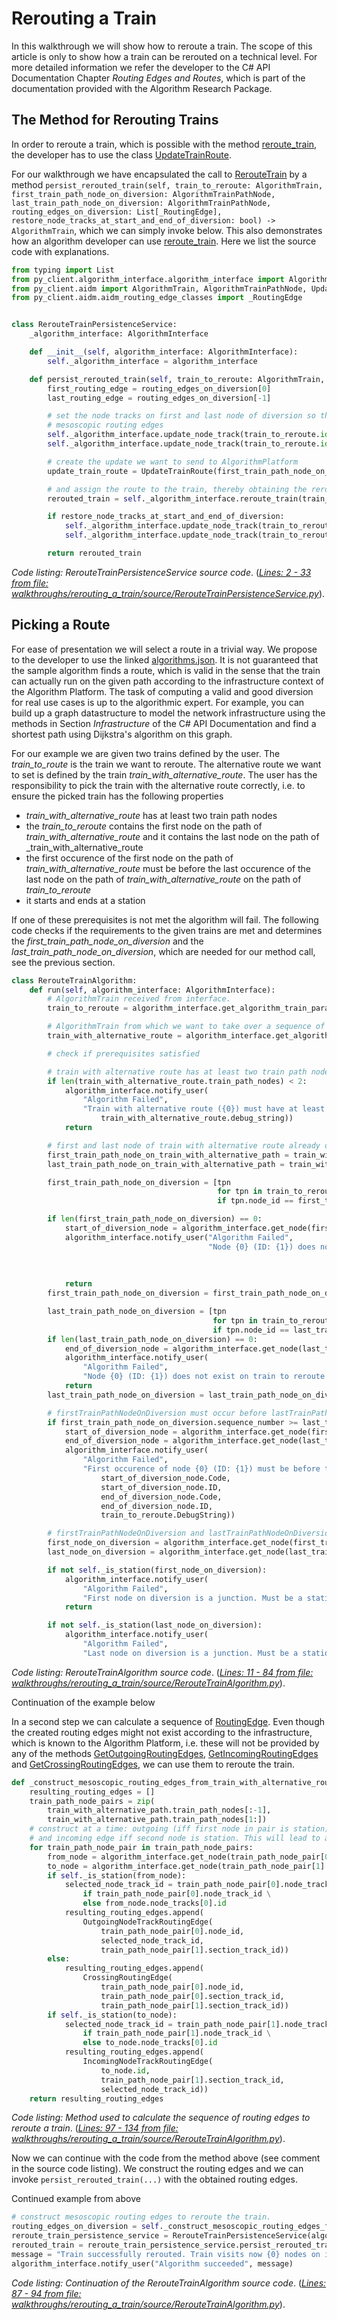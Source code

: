 
# Rerouting a Train

In this walkthrough we will show how to reroute a train. The scope of this article is only to show how a train can be rerouted on a technical level.
For more detailed information we refer the developer to the C# API Documentation Chapter _Routing Edges and Routes_, which is part of the documentation provided with the Algorithm Research Package.

## The Method for Rerouting Trains

In order to reroute a train, which is possible with the method [reroute_train](../../../py_client/algorithm_interface/algorithm_interface.py), 
the developer has to use the class [UpdateTrainRoute](../../../py_client/aidm/aidm_update_classes.py).

For our walkthrough we have encapsulated the call to [RerouteTrain](../../../py_client/aidm/aidm_update_classes.py) by a method 
`persist_rerouted_train(self, train_to_reroute: AlgorithmTrain, first_train_path_node_on_diversion: AlgorithmTrainPathNode, last_train_path_node_on_diversion: AlgorithmTrainPathNode, routing_edges_on_diversion: List[_RoutingEdge], restore_node_tracks_at_start_and_end_of_diversion: bool) -> AlgorithmTrain`,
which we can simply invoke below. This also demonstrates how an algorithm developer can use [reroute_train](../../../py_client/algorithm_interface/algorithm_interface.py).
Here we list the source code with explanations.

```python
from typing import List
from py_client.algorithm_interface.algorithm_interface import AlgorithmInterface
from py_client.aidm import AlgorithmTrain, AlgorithmTrainPathNode, UpdateTrainRoute
from py_client.aidm.aidm_routing_edge_classes import _RoutingEdge


class RerouteTrainPersistenceService:
    _algorithm_interface: AlgorithmInterface

    def __init__(self, algorithm_interface: AlgorithmInterface):
        self._algorithm_interface = algorithm_interface

    def persist_rerouted_train(self, train_to_reroute: AlgorithmTrain, first_train_path_node_on_diversion: AlgorithmTrainPathNode, last_train_path_node_on_diversion: AlgorithmTrainPathNode, routing_edges_on_diversion: List[_RoutingEdge], restore_node_tracks_at_start_and_end_of_diversion: bool) -> AlgorithmTrain:
        first_routing_edge = routing_edges_on_diversion[0]
        last_routing_edge = routing_edges_on_diversion[-1]

        # set the node tracks on first and last node of diversion so that train can be rerouted according to the given sequence of
        # mesoscopic routing edges
        self._algorithm_interface.update_node_track(train_to_reroute.id, first_train_path_node_on_diversion.id, first_routing_edge.start_node_track_id)
        self._algorithm_interface.update_node_track(train_to_reroute.id, last_train_path_node_on_diversion.id, last_routing_edge.end_node_track_id)

        # create the update we want to send to AlgorithmPlatform
        update_train_route = UpdateTrainRoute(first_train_path_node_on_diversion.id, last_train_path_node_on_diversion.id, routing_edges_on_diversion)

        # and assign the route to the train, thereby obtaining the rerouted train
        rerouted_train = self._algorithm_interface.reroute_train(train_to_reroute.id, update_train_route)

        if restore_node_tracks_at_start_and_end_of_diversion:
            self._algorithm_interface.update_node_track(train_to_reroute.id, first_train_path_node_on_diversion.id, first_train_path_node_on_diversion.node_track_id)
            self._algorithm_interface.update_node_track(train_to_reroute.id, last_train_path_node_on_diversion.id, last_train_path_node_on_diversion.node_track_id)

        return rerouted_train

```
_Code listing: RerouteTrainPersistenceService source code_. ([_Lines: 2 - 33 from file: walkthroughs/rerouting_a_train/source/RerouteTrainPersistenceService.py_](../../../walkthroughs/rerouting_a_train/source/RerouteTrainPersistenceService.py#L2-L33)).

## Picking a Route

For ease of presentation we will select a route in a trivial way. We propose to the developer to use the linked [algorithms.json](../source/algorithms.json). It is not guaranteed that the sample algorithm finds a route, which is valid in the sense that the train can actually run on the given path 
according to the infrastructure context of the Algorithm Platform. The task of computing a valid and good diversion for real use cases is up to the algorithmic expert. For example, you can build up a 
graph datastructure to model the network infrastructure using the methods in Section _Infrastructure_ of the C# API Documentation and find a shortest path using Dijkstra's algorithm on this graph. 

For our example we are given two trains defined by the user. The _train_to_route_ is the train we want to reroute. The alternative route we want to set is defined by the train _train_with_alternative_route_. The user has the responsibility to pick the train with
the alternative route correctly, i.e. to ensure the picked train has the following properties 
* _train_with_alternative_route_ has at least two train path nodes
* the _train_to_reroute_ contains the first node on the path of _train_with_alternative_route_ and it contains the last node on the path of _train_with_alternative_route
* the first occurence of the first node on the path of _train_with_alternative_route_ must be before the last occurence of the last node on the path of _train_with_alternative_route_ on the path of _train_to_reroute_
* it starts and ends at a station

If one of these prerequisites is not met the algorithm will fail. The following code checks if the requirements to the given trains are met and determines the _first_train_path_node_on_diversion_ and the _last_train_path_node_on_diversion_, which are needed for 
our method call, see the previous section.

```python
class RerouteTrainAlgorithm:
    def run(self, algorithm_interface: AlgorithmInterface):
        # AlgorithmTrain received from interface.
        train_to_reroute = algorithm_interface.get_algorithm_train_parameter("trainToReroute")

        # AlgorithmTrain from which we want to take over a sequence of nodes
        train_with_alternative_route = algorithm_interface.get_algorithm_train_parameter("trainWithAlternativeRoute")

        # check if prerequisites satisfied

        # train with alternative route has at least two train path nodes
        if len(train_with_alternative_route.train_path_nodes) < 2:
            algorithm_interface.notify_user(
                "Algorithm Failed",
                "Train with alternative route ({0}) must have at least two train path nodes. Algorithm aborted. ".format(
                    train_with_alternative_route.debug_string))
            return

        # first and last node of train with alternative route already occur in the train path of the train to reroute.
        first_train_path_node_on_train_with_alternative_path = train_with_alternative_route.train_path_nodes[0]
        last_train_path_node_on_train_with_alternative_path = train_with_alternative_route.train_path_nodes[-1]

        first_train_path_node_on_diversion = [tpn
                                              for tpn in train_to_reroute.train_path_nodes
                                              if tpn.node_id == first_train_path_node_on_train_with_alternative_path.node_id]

        if len(first_train_path_node_on_diversion) == 0:
            start_of_diversion_node = algorithm_interface.get_node(first_train_path_node_on_train_with_alternative_path.node_id)
            algorithm_interface.notify_user("Algorithm Failed",
                                            "Node {0} (ID: {1}) does not exist on train to reroute ({2}). Algorithm aborted. ".format(
                                                                            start_of_diversion_node.Code,
                                                                            start_of_diversion_node.ID,
                                                                            start_of_diversion_node.DebugString))
            return
        first_train_path_node_on_diversion = first_train_path_node_on_diversion[0]

        last_train_path_node_on_diversion = [tpn
                                             for tpn in train_to_reroute.train_path_nodes
                                             if tpn.node_id == last_train_path_node_on_train_with_alternative_path.node_id]
        if len(last_train_path_node_on_diversion) == 0:
            end_of_diversion_node = algorithm_interface.get_node(last_train_path_node_on_train_with_alternative_path.node_id)
            algorithm_interface.notify_user(
                "Algorithm Failed",
                "Node {0} (ID: {1}) does not exist on train to reroute ({2}). Algorithm aborted. ".format(end_of_diversion_node.Code, end_of_diversion_node.ID, end_of_diversion_node.DebugString))
            return
        last_train_path_node_on_diversion = last_train_path_node_on_diversion[-1]

        # firstTrainPathNodeOnDiversion must occur before lastTrainPathNodeOnDiversion on the trainToReroute
        if first_train_path_node_on_diversion.sequence_number >= last_train_path_node_on_diversion.sequence_number:
            start_of_diversion_node = algorithm_interface.get_node(first_train_path_node_on_train_with_alternative_path.node_id)
            end_of_diversion_node = algorithm_interface.get_node(last_train_path_node_on_train_with_alternative_path.node_id)
            algorithm_interface.notify_user(
                "Algorithm Failed",
                "First occurence of node {0} (ID: {1}) must be before the last occurence of node {2}(ID:{3}) on the path of train to reroute ({4}). Algorithm aborted. ".format(
                    start_of_diversion_node.Code,
                    start_of_diversion_node.ID,
                    end_of_diversion_node.Code,
                    end_of_diversion_node.ID,
                    train_to_reroute.DebugString))

        # firstTrainPathNodeOnDiversion and lastTrainPathNodeOnDiversion are stations
        first_node_on_diversion = algorithm_interface.get_node(first_train_path_node_on_diversion.node_id)
        last_node_on_diversion = algorithm_interface.get_node(last_train_path_node_on_diversion.node_id)

        if not self._is_station(first_node_on_diversion):
            algorithm_interface.notify_user(
                "Algorithm Failed",
                "First node on diversion is a junction. Must be a station.")
            return

        if not self._is_station(last_node_on_diversion):
            algorithm_interface.notify_user(
                "Algorithm Failed",
                "Last node on diversion is a junction. Must be a station.")

```
_Code listing: RerouteTrainAlgorithm source code_. ([_Lines: 11 - 84 from file: walkthroughs/rerouting_a_train/source/RerouteTrainAlgorithm.py_](../../../walkthroughs/rerouting_a_train/source/RerouteTrainAlgorithm.py#L11-L84)).

Continuation of the example below


In a second step we can calculate a sequence of [RoutingEdge](../../../py_client/aidm/aidm_routing_edge_classes.py). Even though the created routing edges might not exist according to the infrastructure, which is known to 
the Algorithm Platform, i.e. these will not be provided by any of the methods [GetOutgoingRoutingEdges](../../../py_client/algorithm_interface/algorithm_interface.py), 
[GetIncomingRoutingEdges](../../../py_client/algorithm_interface/algorithm_interface.py) and 
[GetCrossingRoutingEdges](../../../py_client/algorithm_interface/algorithm_interface.py), we can use them to reroute the train. 

```python
def _construct_mesoscopic_routing_edges_from_train_with_alternative_route(self, algorithm_interface: AlgorithmInterface, train_with_alternative_path: AlgorithmTrain) -> List[_RoutingEdge]:
    resulting_routing_edges = []
    train_path_node_pairs = zip(
        train_with_alternative_path.train_path_nodes[:-1],
        train_with_alternative_path.train_path_nodes[1:])
    # construct at a time: outgoing (iff first node in pair is station) or crossing mesoscopic routing edge (iff first node is junction)
    # and incoming edge iff second node is station. This will lead to a valid (contiguous) sequence of routing edges.
    for train_path_node_pair in train_path_node_pairs:
        from_node = algorithm_interface.get_node(train_path_node_pair[0].node_id)
        to_node = algorithm_interface.get_node(train_path_node_pair[1].node_id)
        if self._is_station(from_node):
            selected_node_track_id = train_path_node_pair[0].node_track_id \
                if train_path_node_pair[0].node_track_id \
                else from_node.node_tracks[0].id
            resulting_routing_edges.append(
                OutgoingNodeTrackRoutingEdge(
                    train_path_node_pair[0].node_id,
                    selected_node_track_id,
                    train_path_node_pair[1].section_track_id))
        else:
            resulting_routing_edges.append(
                CrossingRoutingEdge(
                    train_path_node_pair[0].node_id,
                    train_path_node_pair[0].section_track_id,
                    train_path_node_pair[1].section_track_id))
        if self._is_station(to_node):
            selected_node_track_id = train_path_node_pair[1].node_track_id \
                if train_path_node_pair[1].node_track_id \
                else to_node.node_tracks[0].id
            resulting_routing_edges.append(
                IncomingNodeTrackRoutingEdge(
                    to_node.id,
                    train_path_node_pair[1].section_track_id,
                    selected_node_track_id))
    return resulting_routing_edges

```
_Code listing: Method used to calculate the sequence of routing edges to reroute a train_. ([_Lines: 97 - 134 from file: walkthroughs/rerouting_a_train/source/RerouteTrainAlgorithm.py_](../../../walkthroughs/rerouting_a_train/source/RerouteTrainAlgorithm.py#L97-L134)).

Now we can continue with the code from the method above (see comment in the source code listing). We construct the routing edges and we can invoke `persist_rerouted_train(...)` with the obtained routing edges.

Continued example from above

```python
# construct mesoscopic routing edges to reroute the train.
routing_edges_on_diversion = self._construct_mesoscopic_routing_edges_from_train_with_alternative_route(algorithm_interface, train_with_alternative_route)
reroute_train_persistence_service = RerouteTrainPersistenceService(algorithm_interface)
rerouted_train = reroute_train_persistence_service.persist_rerouted_train(train_to_reroute, first_train_path_node_on_diversion, last_train_path_node_on_diversion, routing_edges_on_diversion, True)
message = "Train successfully rerouted. Train visits now {0} nodes on its path.".format(len(rerouted_train.train_path_nodes))
algorithm_interface.notify_user("Algorithm succeeded", message)

```
_Code listing: Continuation of the RerouteTrainAlgorithm source code_. ([_Lines: 87 - 94 from file: walkthroughs/rerouting_a_train/source/RerouteTrainAlgorithm.py_](../../../walkthroughs/rerouting_a_train/source/RerouteTrainAlgorithm.py#L87-L94)).
